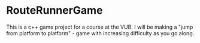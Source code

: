 # RouteRunnerGame
This is a c++ game project for a course at the VUB. I will be making a "jump from platform to platform" - game with increasing difficulty as you go along. 
